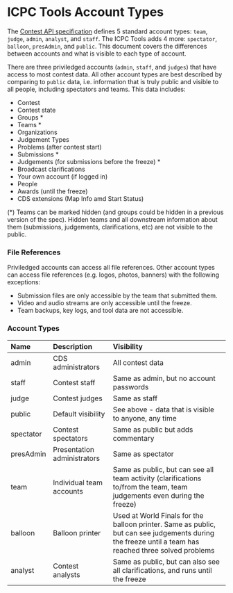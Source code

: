 ICPC Tools Account Types
========================

The [Contest API specification](https://ccs-specs.icpc.io/draft/contest_api) defines 5 standard account types:
`team`, `judge`, `admin`, `analyst`, and `staff`. The ICPC Tools adds 4 more: `spectator`, `balloon`, `presAdmin`, and `public`.
This document covers the differences between accounts and what is visible to each type of account.

There are three priviledged accounts (`admin`, `staff`, and `judges`) that have access to most contest data. All other
account types are best described by comparing to `public` data, i.e. information that is truly public and visible to all people,
including spectators and teams. This data includes:

- Contest
- Contest state
- Groups *
- Teams *
- Organizations
- Judgement Types
- Problems (after contest start)
- Submissions *
- Judgements (for submissions before the freeze) *
- Broadcast clarifications
- Your own account (if logged in)
- People
- Awards (until the freeze)
- CDS extensions (Map Info amd Start Status)

(*) Teams can be marked hidden (and groups could be hidden in a previous version of the spec). Hidden teams and
all downstream information about them (submissions, judgements, clarifications, etc) are not visible to the
public.

### File References

Priviledged accounts can access all file references. Other account types can access file references (e.g. logos,
photos, banners) with the following exceptions:
- Submission files are only accessible by the team that submitted them.
- Video and audio streams are only accessible until the freeze.
- Team backups, key logs, and tool data are not accessible.

### Account Types

| Name       | Description                 | Visibility
| :--------- | :-------------------------- | :--------
| admin      | CDS administrators          | All contest data
| staff      | Contest staff               | Same as admin, but no account passwords   
| judge      | Contest judges              | Same as staff
| public     | Default visibility          | See above - data that is visible to anyone, any time
| spectator  | Contest spectators          | Same as public but adds commentary
| presAdmin  | Presentation administrators | Same as spectator
| team       | Individual team accounts    | Same as public, but can see all team activity (clarifications to/from the team, team judgements even during the freeze)
| balloon    | Balloon printer             | Used at World Finals for the balloon printer. Same as public, but can see judgements during the freeze until a team has reached three solved problems
| analyst    | Contest analysts            | Same as public, but can also see all clarifications, and runs until the freeze
